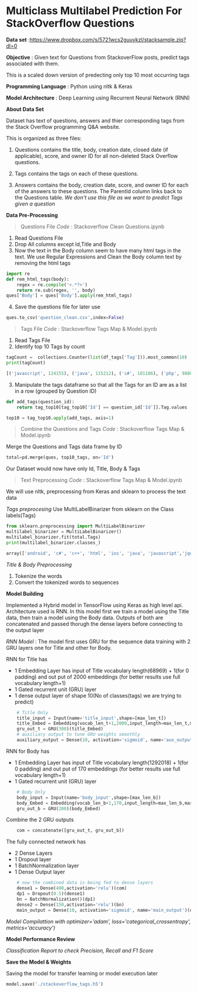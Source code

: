 # Multiclass Multilabel Prediction For StackOverflow Questions

**Data set** :https://www.dropbox.com/s/5721wcs2guuykzl/stacksample.zip?dl=0

**Objective** : Given text for Questions from StackoverFlow posts, predict tags associated with them.

This is a scaled down version of predecting only top 10 most occurring tags 

**Programming Language** : Python using nltk & Keras

**Model Architecture** : Deep Learning using Recurrent Neural Network (RNN)

**About Data Set** 

Dataset has text of questions, answers and thier corresponding tags from the Stack Overflow programming Q&A website.

This is organized as three files:

1. Questions contains the title, body, creation date, closed date (if applicable), score, and owner ID for all non-deleted Stack Overflow questions.

2. Tags contains the tags on each of these questions.

3. Answers contains the body, creation date, score, and owner ID for each of the answers to these questions. The ParentId column links back to the Questions table. *We don't use this file as we want to predict Tags given a question*

**Data Pre-Processing**

>Questions File
*Code* : Stackoverflow Clean Questions.ipynb

1. Read Questions File
2. Drop All columns except Id,Title and Body
3. Now the text in the Body column seem to have many html tags in the text. We use Regular Expressions and Clean the Body column text by removing the html tags
```python
import re 
def rem_html_tags(body):
    regex = re.compile('<.*?>')
    return re.sub(regex, '', body)
ques['Body'] = ques['Body'].apply(rem_html_tags)
```
4. Save the questions file for later use
```python
ques.to_csv('question_clean.csv',index=False)
```

>Tags File
*Code* : Stackoverflow Tags Map & Model.ipynb

1. Read Tags File
2. Identify top 10 Tags by count
```python
tagCount =  collections.Counter(list(df_tags['Tag'])).most_common(10)
print(tagCount)

[('javascript', 124155), ('java', 115212), ('c#', 101186), ('php', 98808), ('android', 90659), ('jquery', 78542), ('python', 64601), ('html', 58976), ('c++', 47591), ('ios', 47009)]
```


3. Manipulate the tags dataframe so that all the Tags for an ID are as a list in a row (grouped by Question ID)

```python
def add_tags(question_id):
    return tag_top10[tag_top10['Id'] == question_id['Id']].Tag.values

top10 = tag_top10.apply(add_tags, axis=1)
```


>Combine the Questions and Tags
*Code* : Stackoverflow Tags Map & Model.ipynb

Merge the Questions and Tags data frame by ID

```python
total=pd.merge(ques, top10_tags, on='Id')
```

Our Dataset would now have only Id, Title, Body & Tags

>Text Preprocessing
*Code* : Stackoverflow Tags Map & Model.ipynb

We will use nltk, preprocessing from Keras and sklearn to process the text data

*Tags preprocesing*
Use MultiLabelBinarizer from sklearn on the Class labels(Tags)
```python
from sklearn.preprocessing import MultiLabelBinarizer
multilabel_binarizer = MultiLabelBinarizer()
multilabel_binarizer.fit(total.Tags)
print(multilabel_binarizer.classes_)

array(['android', 'c#', 'c++', 'html', 'ios', 'java', 'javascript','jquery', 'php', 'python'], dtype=object)
```

*Title & Body Preprocessing*
1. Tokenize the words
2. Convert the tokenized words to sequences

**Model Building** 

Implemented a Hybrid model in TensorFlow using Keras as high level api. Architecture used is RNN. In this model first we train a model using the Title data, then train a model using the Body data. Outputs of both are concatenated and passed thorugh the dense layers before connecting to the output layer

*RNN Model* : The model first uses GRU for the sequence data training with 2 GRU layers one for Title and other for Body. 

RNN for Title has
  - 1 Embedding Layer has input of Title vocabulary length(68969) + 1(for 0 padding) and out put of 2000 embeddings (for better results use full vocabulary length+1)
  - 1 Gated recurrent unit (GRU) layer
  - 1 dense output layer of shape 10(No of classes(tags) we are trying to predict) 

```python
    # Title Only
    title_input = Input(name='title_input',shape=[max_len_t])
    title_Embed = Embedding(vocab_len_t+1,2000,input_length=max_len_t,mask_zero=True,name='title_Embed')(title_input)
    gru_out_t = GRU(300)(title_Embed)
    # auxiliary output to tune GRU weights smoothly 
    auxiliary_output = Dense(10, activation='sigmoid', name='aux_output')(gru_out_t) 
```

RNN for Body has
  - 1 Embedding Layer has input of Title vocabulary length(1292018) + 1(for 0 padding) and out put of 170 embeddings (for better results use full vocabulary length+1)
  - 1 Gated recurrent unit (GRU) layer

```python
    # Body Only
    body_input = Input(name='body_input',shape=[max_len_b]) 
    body_Embed = Embedding(vocab_len_b+1,170,input_length=max_len_b,mask_zero=True,name='body_Embed')(body_input)
    gru_out_b = GRU(200)(body_Embed) 
```

Combine the 2 GRU outputs
```python
    com = concatenate([gru_out_t, gru_out_b])
```

The fully connected network has
  - 2 Dense Layers 
  - 1 Dropout layer
  - 1 BatchNormalization layer
  - 1 Dense Output layer
  
```python
    # now the combined data is being fed to dense layers
    dense1 = Dense(400,activation='relu')(com)
    dp1 = Dropout(0.5)(dense1)
    bn = BatchNormalization()(dp1) 
    dense2 = Dense(150,activation='relu')(bn)
    main_output = Dense(10, activation='sigmoid', name='main_output')(dense2)
```

*Model Compilattion with optimizer='adam', loss='categorical_crossentropy', metrics='accuracy')*

**Model Performance Review**

*Classification Report to check Precision, Recall and F1 Score*





**Save the Model & Weights**

Saving the model for transfer learning or model execution later

```python
model.save('./stackoverflow_tags.h5')
```
